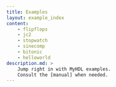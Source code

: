 ```yaml
---
title: Examples 
layout: example_index
content:
    - flipflops 
    - jc2
    - stopwatch
    - sinecomp
    - bitonic
    - helloworld
description.md: >
    Jump right in with MyHDL examples.
    Consult the [manual] when needed.
---
```


